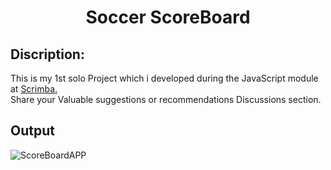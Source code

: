 <h1 align="center">Soccer ScoreBoard</h1> 

## Discription:
This is my 1st solo Project which i developed during the JavaScript module at [Scrimba.](https://v2.scrimba.com/learn-javascript-c0v)
<br>
Share your Valuable suggestions or recommendations Discussions section. </p>

## Output
![ScoreBoardAPP](https://github.com/user-attachments/assets/7e7efdb7-f6cb-4f1e-9825-a0ec032d614c)
